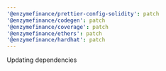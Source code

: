 ```yaml
---
'@enzymefinance/prettier-config-solidity': patch
'@enzymefinance/codegen': patch
'@enzymefinance/coverage': patch
'@enzymefinance/ethers': patch
'@enzymefinance/hardhat': patch
---
```


Updating dependencies
